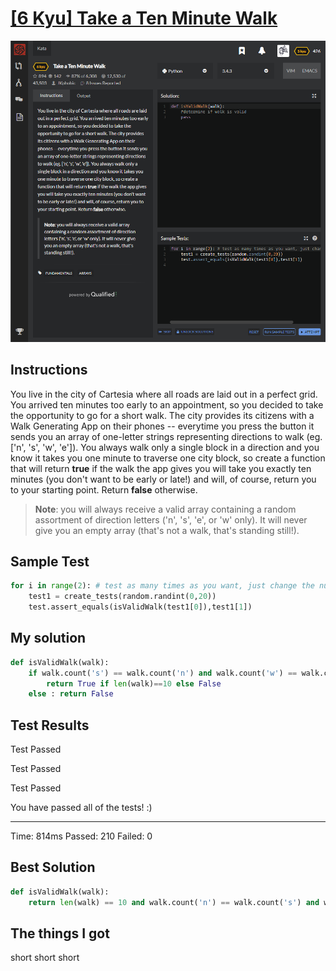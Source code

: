 # [[6 Kyu] Take a Ten Minute Walk](https://www.codewars.com/kata/54da539698b8a2ad76000228/train/python)

![image](./Problem.png)


## Instructions

You live in the city of Cartesia where all roads are laid out in a perfect grid. You arrived ten minutes too early to an appointment, so you decided to take the opportunity to go for a short walk. The city provides its citizens with a Walk Generating App on their phones -- everytime you press the button it sends you an array of one-letter strings representing directions to walk (eg. ['n', 's', 'w', 'e']). You always walk only a single block in a direction and you know it takes you one minute to traverse one city block, so create a function that will return **true** if the walk the app gives you will take you exactly ten minutes (you don't want to be early or late!) and will, of course, return you to your starting point. Return **false** otherwise.

> **Note**: you will always receive a valid array containing a random assortment of direction letters ('n', 's', 'e', or 'w' only). It will never give you an empty array (that's not a walk, that's standing still!).



## Sample Test

```python
for i in range(2): # test as many times as you want, just change the number
    test1 = create_tests(random.randint(0,20))
    test.assert_equals(isValidWalk(test1[0]),test1[1])
```



## My solution

```python
def isValidWalk(walk):
    if walk.count('s') == walk.count('n') and walk.count('w') == walk.count('e'): 
        return True if len(walk)==10 else False
    else : return False
```



## Test Results

Test Passed

Test Passed

Test Passed

You have passed all of the tests! :)

---------

Time: 814ms Passed: 210 Failed: 0



## Best Solution

```python
def isValidWalk(walk):
    return len(walk) == 10 and walk.count('n') == walk.count('s') and walk.count('e') == walk.count('w')
```



## The things I got

short short short